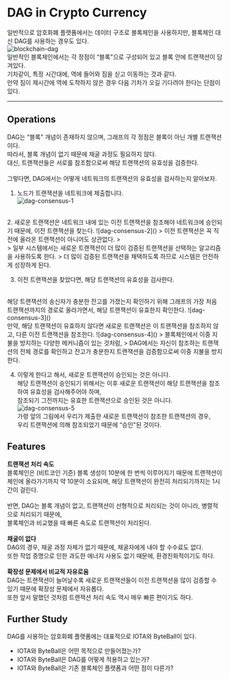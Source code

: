 # DAG in Crypto Currency
일반적으로 암호화폐 플랫폼에서는 데이터 구조로 블록체인을 사용하지만, 블록체인 대신 DAG를 사용하는 경우도 있다.  
![blockchain-dag]()  
일반적인 블록체인에서는 각 정점이 “블록"으로 구성되어 있고 블록 안에 트랜잭션이 담겨있다.  
기차같이, 특정 시간대에, 역에 들어와 짐을 싣고 이동하는 것과 같다.  
만약 짐이 제시간에 역에 도착하지 않은 경우 다음 기차가 오길 기다려야 한다는 단점이 있다.  

---

## Operations
DAG는 “블록" 개념이 존재하지 않으며, 그래프의 각 정점은 블록이 아닌 개별 트랜잭션이다.  
따라서, 블록 개념이 없기 때문에 채굴 과정도 필요하지 않다.  
대신, 트랜잭션들은 서로를 참조함으로써 해당 트랜잭션의 유효성을 검증한다.  
<br>
그렇다면, DAG에서는 어떻게 네트워크의 트랜잭션의 유효성을 검사하는지 알아보자.
<br>
1. 노드가 트랜잭션을 네트워크에 제출합니다.  
![dag-consensus-1]()  
<br>
2. 새로운 트랜잭션은 네트워크 내에 있는 이전 트랜잭션을 참조해야 네트워크에 승인되기 때문에, 이전 트랜잭션을 찾는다.  
![dag-consensus-2]()  
> 이전 트랜잭션은 꼭 직전에 올라온 트랜잭션이 아니어도 상관없다.  
> <br>
> 일부 시스템에서는 새로운 트랜잭션이 더 많이 검증된 트랜잭션을 선택하는 알고리즘을 사용하도록 한다.  
> 더 많이 검증된 트랜잭션을 채택하도록 하므로 시스템은 안전하게 성장하게 된다.  


3. 이전 트랜잭션을 찾았다면, 해당 트랜잭션의 유효성을 검사한다.  
<br>
해당 트랜잭션의 송신자가 충분한 잔고를 가졌는지 확인하기 위해 그래프의 가장 처음 트랜잭션까지의 경로로 올라가면서,  
해당 트랜잭션이 유효한지 확인한다.  
![dag-consensus-3]()  
<br>
만약, 해당 트랜잭션이 유효하지 않다면 새로운 트랜잭션은 이 트랜잭션을 참조하지 않고,  
다른 이전 트랜잭션을 참조한다.  
![dag-consensus-4]()  
> 블록체인에서 이중 지불을 방지하는 다양한 메커니즘이 있는 것처럼,  
> DAG에서는 자신이 참조하는 트랜잭션의 전체 경로를 확인하고 잔고가 충분한지 트랜잭션을 검증함으로써 이중 지불을 방지한다.  

4. 이렇게 한다고 해서, 새로운 트랜잭션이 승인되는 것은 아니다.  
해당 트랜잭션이 승인되기 위해서는 이후 새로운 트랜잭션이 해당 트랜잭션을 참조하여 유효성을 검사해주어야 하며,  
참조되기 그전까지는 유효한 트랜잭션으로 승인된 것은 아니다.  
![dag-consensus-5]()  
가령 앞의 그림에서 우리가 제출한 새로운 트랜잭션이 참조한 트랜잭션의 경우,  
우리 트랜잭션에 의해 참조되었기 때문에 “승인"된 것이다.

## Features
**트랜잭션 처리 속도**  
블록체인은 (비트코인 기준) 블록 생성이 10분에 한 번씩 이루어지기 때문에 트랜잭션이 체인에 올라가기까지 약 10분이 소요되며, 해당 트랜잭션이 완전히 처리되기까지는 1시간이 걸린다.  
<br>
반면, DAG는 블록 개념이 없고, 트랜잭션이 선형적으로 처리되는 것이 아니라, 병렬적으로 처리되기 때문에,  
블록체인과 비교했을 때 빠른 속도로 트랜잭션이 처리된다.  
<br>
**채굴이 없다**  
DAG의 경우, 채굴 과정 자체가 없기 때문에, 채굴자에게 내야 할 수수료도 없다.  
또한 작업 증명으로 인한 과도한 에너지 사용도 없기 때문에, 환경친화적이기도 하다.  
<br>
**확장성 문제에서 비교적 자유로움**  
DAG는 트랜잭션이 늘어날수록 새로운 트랜잭션들이 이전 트랜잭션을 많이 검증할 수 있기 때문에 확장성 문제에서 자유롭다.  
또한 앞서 말했던 것처럼 트랜잭션 처리 속도 역시 매우 빠른 편이기도 하다.   

## Further Study
DAG를 사용하는 암호화폐 플랫폼에는 대표적으로 IOTA와 ByteBall이 있다.  
- IOTA와 ByteBall은 어떤 목적으로 만들어졌는가?
- IOTA와 ByteBall은 DAG를 어떻게 적용하고 있는가?
- IOTA와 ByteBall은 기존 블록체인 플랫폼과 어떤 점이 다른가?
